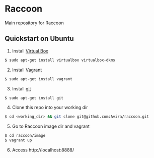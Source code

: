 Raccoon
=======

Main repository for Raccoon


Quickstart on Ubuntu
--------------------

1. Install [Virtual Box](https://www.virtualbox.org/wiki/Downloads)
```bash
$ sudo apt-get install virtualbox virtualbox-dkms
```
2. Install [Vagrant](https://www.vagrantup.com/downloads.html)
```bash
$ sudo apt-get install vagrant
```
3. Install [git](https://git-scm.com/downloads)
```bash
$ sudo apt-get install git
```
4. Clone this repo into your working dir
```bash
$ cd <working_dir> && git clone git@github.com:Avira/raccoon.git
```
5. Go to Raccoon image dir and vagrant
```bash
$ cd raccoon/image
$ vagrant up
```
6. Access http://localhost:8888/


